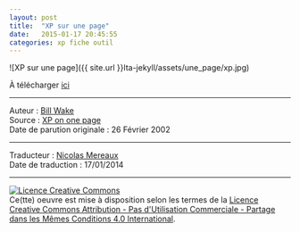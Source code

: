 ```yaml
---
layout: post
title:  "XP sur une page"
date:   2015-01-17 20:45:55
categories: xp fiche outil
---
```


![XP sur une page]({{ site.url }}lta-jekyll/assets/une_page/xp.jpg)

À télécharger [ici](https://dl.dropboxusercontent.com/u/50968566/sur_une_page/XP_sur_une_page.pdf)  

---
Auteur : [Bill Wake](http://xp123.com/about/)  
Source : [XP on one page](http://xp123.com/articles/xp-on-one-page/)  
Date de parution originale : 26 Février 2002  

---
Traducteur : [Nicolas Mereaux](http://www.les-traducteurs-agiles.org/traducteurs.html)  
Date de traduction : 17/01/2014  

---

<a rel="license" href="http://creativecommons.org/licenses/by-nc-sa/4.0/"><img alt="Licence Creative Commons" style="border-width:0" src="http://i.creativecommons.org/l/by-nc-sa/4.0/88x31.png" /></a><br />Ce(tte) oeuvre est mise à disposition selon les termes de la <a rel="license" href="http://creativecommons.org/licenses/by-nc-sa/4.0/">Licence Creative Commons Attribution - Pas d'Utilisation Commerciale - Partage dans les Mêmes Conditions 4.0 International</a>.

